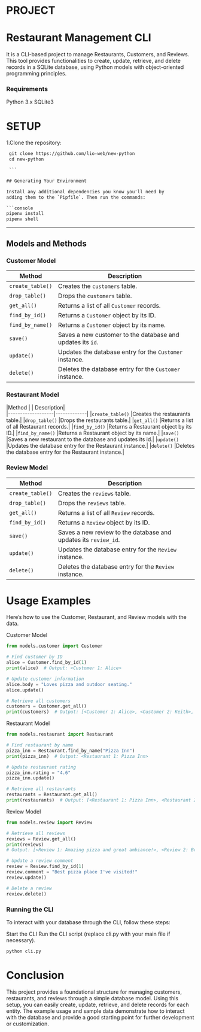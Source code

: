 # PROJECT
# Restaurant Management CLI
It is a  CLI-based project to manage Restaurants, Customers, and Reviews. This tool provides functionalities to create, update, retrieve, and delete records in a SQLite database, using Python models with object-oriented programming principles.

### Requirements
Python 3.x
SQLite3

# SETUP
1.Clone the repository:
   ```txt
    git clone https://github.com/lio-web/new-python
    cd new-python

    ```

## Generating Your Environment

Install any additional dependencies you know you'll need by
adding them to the `Pipfile`. Then run the commands:

```console
pipenv install
pipenv shell
```
---
## Models and Methods
### Customer Model
| Method            | Description |
|-------------------|-------------|
| `create_table()`  | Creates the `customers` table. |
| `drop_table()`    | Drops the `customers` table. |
| `get_all()`       | Returns a list of all `Customer` records. |
| `find_by_id()`    | Returns a `Customer` object by its ID. |
| `find_by_name()`  | Returns a `Customer` object by its name. |
| `save()`          | Saves a new customer to the database and updates its `id`. |
| `update()`        | Updates the database entry for the `Customer` instance. |
| `delete()`        | Deletes the database entry for the `Customer` instance. |

### Restaurant Model
|Method |           | Description|               
|-------------------|-------------|
|`create_table()`	  |Creates the restaurants table.|
|`drop_table()`	  |Drops the restaurants table.|
|`get_all()`	     |Returns a list of all Restaurant records.|
|`find_by_id()`	  |Returns a Restaurant object by its ID.|
|`find_by_name()`	  |Returns a Restaurant object by its name.|
|`save()	`          |Saves a new restaurant to the database and updates its id.|
|`update()`	        |Updates the database entry for the Restaurant instance.|
|`delete()`	        |Deletes the database entry for the Restaurant instance.|

### Review Model
| Method           | Description |
|------------------|-------------|
| `create_table()` | Creates the `reviews` table. |
| `drop_table()`   | Drops the `reviews` table. |
| `get_all()`      | Returns a list of all `Review` records. |
| `find_by_id()`   | Returns a `Review` object by its ID. |
| `save()`         | Saves a new review to the database and updates its `review_id`. |
| `update()`       | Updates the database entry for the `Review` instance. |
| `delete()`       | Deletes the database entry for the `Review` instance. |


# Usage Examples
Here’s how to use the Customer, Restaurant, and Review models with the data.

Customer Model
```py
from models.customer import Customer

# Find customer by ID
alice = Customer.find_by_id(1)
print(alice)  # Output: <Customer 1: Alice>

# Update customer information
alice.body = "Loves pizza and outdoor seating."
alice.update()

# Retrieve all customers
customers = Customer.get_all()
print(customers)  # Output: [<Customer 1: Alice>, <Customer 2: Keith>, <Customer 3: Lio>]
```

Restaurant Model
```py
from models.restaurant import Restaurant

# Find restaurant by name
pizza_inn = Restaurant.find_by_name("Pizza Inn")
print(pizza_inn)  # Output: <Restaurant 1: Pizza Inn>

# Update restaurant rating
pizza_inn.rating = "4.6"
pizza_inn.update()

# Retrieve all restaurants
restaurants = Restaurant.get_all()
print(restaurants)  # Output: [<Restaurant 1: Pizza Inn>, <Restaurant 2: Mountain Delight>, <Restaurant 3: Urban Eats>]

```

Review Model
```py
from models.review import Review

# Retrieve all reviews
reviews = Review.get_all()
print(reviews)
# Output: [<Review 1: Amazing pizza and great ambiance!>, <Review 2: Breathtaking views and delicious food!>, <Review 3: Great vibe, but food was average.>]

# Update a review comment
review = Review.find_by_id(1)
review.comment = "Best pizza place I've visited!"
review.update()

# Delete a review
review.delete()
```

### Running the CLI
To interact with your database through the CLI, follow these steps:

Start the CLI
Run the CLI script (replace cli.py with your main file if necessary).
```txt
python cli.py
```

# Conclusion
This project provides a foundational structure for managing customers, restaurants, and reviews through a simple database model. Using this setup, you can easily create, update, retrieve, and delete records for each entity. The example usage and sample data demonstrate how to interact with the database and provide a good starting point for further development or customization.
